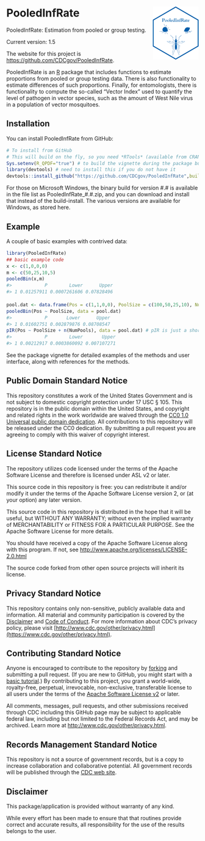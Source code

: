 
<!-- README.md is generated from README.Rmd. Please edit that file -->

# <img src="PIRV2.png" width="120" align="right"/> PooledInfRate

PooledInfRate: Estimation from pooled or group testing.

Current version: 1.5

The website for this project is
<https://github.com/CDCgov/PooledInfRate>.

PooledInfRate is an [R](www.r-project.org) package that includes
functions to estimate proportions from pooled or group testing data.
There is also functionality to estimate differences of such proportions.
Finally, for entomologists, there is functionality to compute the
so-called “Vector Index” used to quantify the level of pathogen in
vector species, such as the amount of West Nile virus in a population of
vector mosquitoes.

## Installation

You can install PooledInfRate from GitHub:

``` r
# To install from GitHub
# This will build on the fly, so you need *RTools* (available from CRAN)
Sys.setenv(R_QPDF="true") # to build the vignette during the package build
library(devtools) # need to install this if you do not have it
devtools::install_github("https://github.com/CDCgov/PooledInfRate",build_vignettes = TRUE)
```

For those on Microsoft Windows, the binary build for version \#.# is
available in the file list as PooledInfRate\_#.#.zip, and you can
download and install that instead of the build-install. The various
versions are available for Windows, as stored here.

## Example

A couple of basic examples with contrived data:

``` r
library(PooledInfRate)
## basic example code
x <- c(1,0,0,0)
m <- c(50,25,10,5)
pooledBin(x,m)
#>            P        Lower      Upper
#> 1 0.01257911 0.0007261606 0.07828496

pool.dat <- data.frame(Pos = c(1,1,0,0), PoolSize = c(100,50,25,10), NumPools = c(5,8,2,3))
pooledBin(Pos ~ PoolSize, data = pool.dat)
#>            P       Lower      Upper
#> 1 0.01602751 0.002879876 0.08708547
pIR(Pos ~ PoolSize + n(NumPools), data = pool.dat) # pIR is just a short name for 'pooledBin'
#>            P        Lower       Upper
#> 1 0.00212917 0.0003860092 0.007107271
```

See the package vignette for detailed examples of the methods and user
interface, along with references for the methods.

## Public Domain Standard Notice

This repository constitutes a work of the United States Government and
is not subject to domestic copyright protection under 17 USC § 105. This
repository is in the public domain within the United States, and
copyright and related rights in the work worldwide are waived through
the [CC0 1.0 Universal public domain
dedication](https://creativecommons.org/publicdomain/zero/1.0/). All
contributions to this repository will be released under the CC0
dedication. By submitting a pull request you are agreeing to comply with
this waiver of copyright interest.

## License Standard Notice

The repository utilizes code licensed under the terms of the Apache
Software License and therefore is licensed under ASL v2 or later.

This source code in this repository is free: you can redistribute it
and/or modify it under the terms of the Apache Software License version
2, or (at your option) any later version.

This source code in this repository is distributed in the hope that it
will be useful, but WITHOUT ANY WARRANTY; without even the implied
warranty of MERCHANTABILITY or FITNESS FOR A PARTICULAR PURPOSE. See the
Apache Software License for more details.

You should have received a copy of the Apache Software License along
with this program. If not, see
<http://www.apache.org/licenses/LICENSE-2.0.html>

The source code forked from other open source projects will inherit its
license.

## Privacy Standard Notice

This repository contains only non-sensitive, publicly available data and
information. All material and community participation is covered by the
[Disclaimer](https://github.com/CDCgov/template/blob/master/DISCLAIMER.md)
and [Code of
Conduct](https://github.com/CDCgov/template/blob/master/code-of-conduct.md).
For more information about CDC’s privacy policy, please visit
[http://www.cdc.gov/other/privacy.html](https://www.cdc.gov/other/privacy.html).

## Contributing Standard Notice

Anyone is encouraged to contribute to the repository by
[forking](https://help.github.com/articles/fork-a-repo) and submitting a
pull request. (If you are new to GitHub, you might start with a [basic
tutorial](https://help.github.com/articles/set-up-git).) By contributing
to this project, you grant a world-wide, royalty-free, perpetual,
irrevocable, non-exclusive, transferable license to all users under the
terms of the [Apache Software License
v2](http://www.apache.org/licenses/LICENSE-2.0.html) or later.

All comments, messages, pull requests, and other submissions received
through CDC including this GitHub page may be subject to applicable
federal law, including but not limited to the Federal Records Act, and
may be archived. Learn more at <http://www.cdc.gov/other/privacy.html>.

## Records Management Standard Notice

This repository is not a source of government records, but is a copy to
increase collaboration and collaborative potential. All government
records will be published through the [CDC web
site](http://www.cdc.gov).

## Disclaimer

This package/application is provided without warranty of any kind.

While every effort has been made to ensure that that routines provide
correct and accurate results, all responsibility for the use of the
results belongs to the user.

